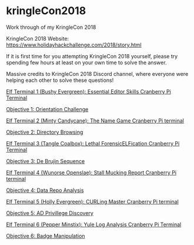 # kringleCon2018
Work through of my KringleCon 2018

KringleCon 2018 Website: https://www.holidayhackchallenge.com/2018/story.html

If it is first time for you attempting KringleCon 2018 yourself, please try spending few hours at least on your own time to solve the answer. 

Massive credits to KringleCon 2018 Discord channel, where everyone were helping each other to solve these questions!

[Elf Terminal 1 (Bushy Evergreen): Essential Editor Skills Cranberry Pi Terminal](https://github.com/dkctfgit/kringleCon2018/wiki/Elf-Terminal-1-(Bushy-Evergreen):-Essential-Editor-Skills-Cranberry-Pi-Terminal)

[Objective 1: Orientation Challenge](https://github.com/dkctfgit/kringleCon2018/wiki/Objective-1:-Orientation-Challenge)

[Elf Terminal 2 (Minty Candycane): The Name Game Cranberry Pi terminal](https://github.com/dkctfgit/kringleCon2018/wiki/Elf-Terminal-2-(Minty-Candycane):-The-Name-Game-Cranberry-Pi-terminal)

[Objective 2: Directory Browsing](https://github.com/dkctfgit/kringleCon2018/wiki/Objective-2:-Directory-Browsing)

[Elf Terminal 3 (Tangle Coalbox): Lethal ForensicELFication Cranberry Pi Terminal](https://github.com/dkctfgit/kringleCon2018/wiki/Elf-Terminal-3-(Tangle-Coalbox):-Lethal-ForensicELFication-Cranberry-Pi-Terminal)

[Objective 3: De Brujin Sequence](https://github.com/dkctfgit/kringleCon2018/wiki/Objective-3:-De-Brujin-Sequences)

[Elf Terminal 4 (Wunorse Openslae): Stall Mucking Report Cranberry Pi terminal](https://github.com/dkctfgit/kringleCon2018/wiki/Elf-Terminal-4-(Wunorse-Openslae):-Stall-Mucking-Report-Cranberry-Pi-terminal)

[Objective 4: Data Repo Analysis](https://github.com/dkctfgit/kringleCon2018/wiki/Objective-4:-Data-Repo-Analysis)

[Elf Terminal 5 (Holly Evergreen): CURLing Master Cranberry Pi terminal](https://github.com/dkctfgit/kringleCon2018/wiki/Elf-Terminal-5-(Holly-Evergreen):-CURLing-Master-Cranberry-Pi-terminal)

[Objective 5: AD Privillege Discovery](https://github.com/dkctfgit/kringleCon2018/wiki/Objective-5:-AD-Privillege-Discovery)

[Elf Terminal 6 (Pepper Minstix): Yule Log Analysis Cranberry Pi Terminal](https://github.com/dkctfgit/kringleCon2018/wiki/Elf-Terminal-6-(Pepper-Minstix):-Yule-Log-Analysis-Cranberry-Pi-Terminal)

[Objective 6: Badge Manipulation](https://github.com/dkctfgit/kringleCon2018/wiki/Objective-6:-Badge-Manipulation)
